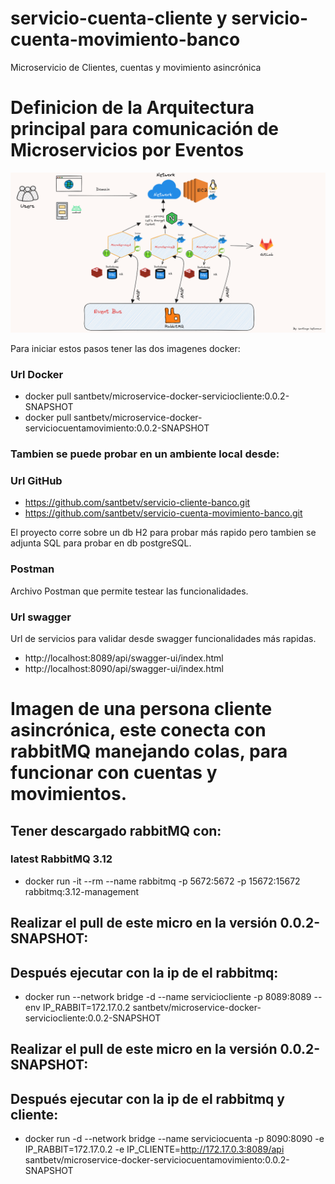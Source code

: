 # servicio-cuenta-cliente y servicio-cuenta-movimiento-banco

Microservicio de Clientes, cuentas y movimiento asincrónica

# Definicion de la Arquitectura principal para comunicación de Microservicios por Eventos

![image-modeloArquitecturaEventBus](img/SoftwareArchitectureEventBus.png)

Para iniciar estos pasos tener las dos imagenes docker:

### Url Docker
- docker pull santbetv/microservice-docker-serviciocliente:0.0.2-SNAPSHOT
- docker pull santbetv/microservice-docker-serviciocuentamovimiento:0.0.2-SNAPSHOT

### Tambien se puede probar en un ambiente local desde:

### Url GitHub
- https://github.com/santbetv/servicio-cliente-banco.git
- https://github.com/santbetv/servicio-cuenta-movimiento-banco.git

El proyecto corre sobre un db H2 para probar más rapido pero tambien se adjunta
SQL para probar en db postgreSQL.

### Postman

Archivo Postman que permite testear las funcionalidades.

### Url swagger

Url de servicios para validar desde swagger funcionalidades más rapidas.

- http://localhost:8089/api/swagger-ui/index.html
- http://localhost:8090/api/swagger-ui/index.html


# Imagen de una persona cliente asincrónica, este conecta con rabbitMQ manejando colas, para funcionar con cuentas y movimientos.

## Tener descargado rabbitMQ con: 

### latest RabbitMQ 3.12
- docker run -it --rm --name rabbitmq -p 5672:5672 -p 15672:15672 rabbitmq:3.12-management

## Realizar el pull de este micro en la versión 0.0.2-SNAPSHOT:

## Después ejecutar con la ip de el rabbitmq:

- docker run --network bridge -d --name serviciocliente -p 8089:8089 --env IP_RABBIT=172.17.0.2 santbetv/microservice-docker-serviciocliente:0.0.2-SNAPSHOT


## Realizar el pull de este micro en la versión 0.0.2-SNAPSHOT:

## Después ejecutar con la ip de el rabbitmq y cliente:

- docker run -d --network bridge --name serviciocuenta -p 8090:8090 -e IP_RABBIT=172.17.0.2 -e IP_CLIENTE=http://172.17.0.3:8089/api santbetv/microservice-docker-serviciocuentamovimiento:0.0.2-SNAPSHOT

